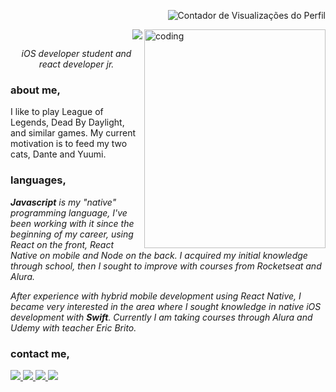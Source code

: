 <p align="right">
 <img src="https://komarev.com/ghpvc/?username=liviacoff&color=C5472E" alt="Contador de Visualizações do Perfil">
</p>

<img
  alt="coding"
  align="right"
  width="290em"
  height="350em"
  src="https://c.tenor.com/AlUkiGkR2j8AAAAM/new-game-ahagon-umiko-programming.gif"
/>

<p align="right"><img src="https://readme-typing-svg.herokuapp.com/?lines=Hi,+dear!;I'm+Lívia+✨;Nice+to+meet+u.&color=%23ADBBC8&size=30&font=firacode">
</p>

<p align="center"><i> iOS developer student and react developer jr. </i></p>

<h3> about me, </h3>
<p> I like to play League of Legends, Dead By Daylight, and similar games. My current motivation is to feed my two cats, Dante and Yuumi. </p>

<h3> languages, </h3>
<p><i><strong>
 Javascript</strong> is my <em>"native"</em> programming language, I've been working with it since the beginning of my career, using React on the front, React Native on mobile and Node on the back. I acquired my initial knowledge through school, then I sought to improve with courses from Rocketseat and Alura.
</i></p>
<p><i>
 After experience with hybrid mobile development using React Native, I became very interested in the area where I sought knowledge in native iOS development with <strong>Swift</strong>. Currently I am taking courses through Alura and Udemy with teacher Eric Brito.
</i></p>

<h3> contact me, </h3>
 <a href="mailto:analiviadesouza.contato@gmail.com">
  <img src="https://img.shields.io/badge/email-%2322272D?style=for-the-badge&logo=gmail">
 </a>
 
 <a href="https://www.linkedin.com/in/liviacoff/">
  <img src="https://img.shields.io/badge/linkedin-%2322272D?style=for-the-badge&logo=linkedin">
 </a>
 
 <a href="https://api.whatsapp.com/send?phone=553597569021&text=Ol%C3%A1%2C%20L%C3%ADvia!%20Tudo%20bem%3F">
  <img src="https://img.shields.io/badge/whatsapp-%2322272D?style=for-the-badge&logo=whatsapp">
 </a>

 <a href="https://www.instagram.com/ferrnali/">
  <img src="https://img.shields.io/badge/@ferrnali-%2322272D?style=for-the-badge&logo=instagram">
 </a>
</div>
